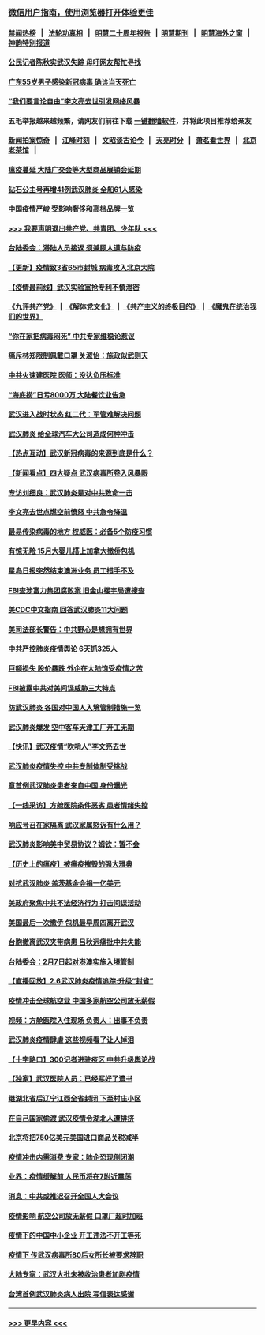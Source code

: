 ### [微信用户指南，使用浏览器打开体验更佳](https://github.com/gfw-breaker/banned-news1/blob/master/indexes/wechat-guide.md?t=0)
#### [禁闻热榜](热点新闻.md?t=0)  &nbsp;&nbsp;|&nbsp;&nbsp; [法轮功真相](https://github.com/gfw-breaker/truth/blob/master/README.md?t=0) &nbsp;&nbsp;|&nbsp;&nbsp; [明慧二十周年报告](https://github.com/gfw-breaker/mh-reports/blob/master/README.md?t=0) &nbsp;&nbsp;|&nbsp;&nbsp;[明慧期刊](https://github.com/gfw-breaker/mh-qikan) &nbsp;&nbsp;|&nbsp;&nbsp; [明慧海外之窗](https://github.com/gfw-breaker/mh-news/blob/master/README.md?t=0) &nbsp;&nbsp;|&nbsp;&nbsp; [神韵特别报道](https://github.com/gfw-breaker/mh-news/blob/master/shenyun.md?t=0)
#### [公民记者陈秋实武汉失踪 母吁网友帮忙寻找](../pages/nsc413/n11850638.md?t=02071333) 
#### [广东55岁男子感染新冠病毒 确诊当天死亡](../pages/nsc413/n11850590.md?t=02071333) 
#### [“我们要言论自由”李文亮去世引发网络风暴](../pages/nsc413/n11850484.md?t=02071333) 
#### 五毛举报越来越频繁，请网友们前往下载 [一键翻墙软件](https://github.com/gfw-breaker/ssr-accounts)，并将此项目推荐给亲友
#### [新闻拍案惊奇](https://github.com/gfw-breaker/banned-news1/blob/master/pages/link4.md) &nbsp;&nbsp;|&nbsp;&nbsp; [江峰时刻](https://github.com/gfw-breaker/banned-news1/blob/master/pages/link4.md) &nbsp;&nbsp;|&nbsp;&nbsp; [文昭谈古论今](https://github.com/gfw-breaker/banned-news1/blob/master/pages/link4.md) &nbsp;&nbsp;|&nbsp;&nbsp; [天亮时分](https://github.com/gfw-breaker/banned-news1/blob/master/pages/link4.md) &nbsp;&nbsp;|&nbsp;&nbsp; [萧茗看世界](https://github.com/gfw-breaker/banned-news1/blob/master/pages/link4.md) &nbsp;&nbsp;|&nbsp;&nbsp; [北京老茶馆](https://github.com/gfw-breaker/banned-news1/blob/master/pages/link4.md) &nbsp;&nbsp;|&nbsp;&nbsp; 
#### [瘟疫蔓延 大陆广交会等大型商品展销会延期](../pages/nsc413/n11850521.md?t=02071333) 
#### [钻石公主号再增41例武汉肺炎 全船61人感染](../pages/nsc413/n11850401.md?t=02071333) 
#### [中国疫情严峻 受影响奢侈和高档品牌一览](../pages/nsc413/n11850319.md?t=02071333) 
#### [>>> 我要声明退出共产党、共青团、少年队 <<<](https://github.com/begood0513/goodnews/blob/master/quit/letter.md) 
#### [台陆委会：滞陆人员接返 须兼顾人道与防疫](../pages/nsc413/n11850414.md?t=02071333) 
#### [【更新】疫情致3省65市封城 病毒攻入北京大院](../pages/nsc413/n11801312.md?t=02071333) 
#### [【疫情最前线】武汉实验室抢专利不慎泄密](../pages/nsc413/n11850310.md?t=02071333) 
#### [《九评共产党》](https://github.com/begood0513/9ping.md/blob/master/README.md) &nbsp;|&nbsp; [《解体党文化》](../../../../jtdwh.md/blob/master/README.md)  &nbsp;|&nbsp; [《共产主义的终极目的》](../../../../gczydzjmd.md/blob/master/README.md) &nbsp;|&nbsp; [《魔鬼在统治我们的世界》](../../../../mgztzwmdsj.md/blob/master/README.md) 
#### [“你在家把病毒闷死” 中共专家维稳论惹议](../pages/nsc413/n11850048.md?t=02071333) 
#### [痛斥林郑限制佩戴口罩 关淑怡：施政似武则天](../pages/nsc413/n11849645.md?t=02071333) 
#### [中共火速建医院 医师：没达负压标准](../pages/nsc413/n11848938.md?t=02071333) 
#### [“海底捞”日亏8000万 大陆餐饮业告急](../pages/nsc413/n11850010.md?t=02071333) 
#### [武汉进入战时状态 红二代：军管难解决问题](../pages/nsc413/n11849976.md?t=02071333) 
#### [武汉肺炎 给全球汽车大公司造成何种冲击](../pages/nsc413/n11850056.md?t=02071333) 
#### [【热点互动】武汉新冠病毒的来源到底是什么？](../pages/nsc413/n11849749.md?t=02071333) 
#### [【新闻看点】四大疑点 武汉病毒所卷入风暴眼](../pages/nsc413/n11849608.md?t=02071333) 
#### [专访刘细良：武汉肺炎是对中共致命一击](../pages/nsc413/n11849934.md?t=02071333) 
#### [李文亮去世点燃空前愤怒 中共急令降温](../pages/nsc413/n11849864.md?t=02071333) 
#### [最易传染病毒的地方 权威医：必备5个防疫习惯](../pages/nsc413/n11849662.md?t=02071333) 
#### [有惊无险 15月大婴儿搭上加拿大撤侨包机](../pages/nsc413/n11849698.md?t=02071333) 
#### [星岛日报突然结束澳洲业务 员工措手不及](../pages/nsc413/n11849722.md?t=02071333) 
#### [FBI查涉富力集团腐败案 旧金山楼宇局遭搜查](../pages/nsc413/n11848419.md?t=02071333) 
#### [美CDC中文指南 回答武汉肺炎11大问题](../pages/nsc413/n11849703.md?t=02071333) 
#### [美司法部长警告：中共野心是想拥有世界](../pages/nsc413/n11849769.md?t=02071333) 
#### [中共严控肺炎疫情舆论 6天抓325人](../pages/nsc413/n11849529.md?t=02071333) 
#### [巨额损失 股价暴跌 外企在大陆饱受疫情之苦](../pages/nsc413/n11849651.md?t=02071333) 
#### [FBI披露中共对美间谍威胁三大特点](../pages/nsc413/n11849700.md?t=02071333) 
#### [防武汉肺炎 各国对中国人入境管制措施一览](../pages/nsc413/n11838726.md?t=02071333) 
#### [武汉肺炎爆发 空中客车天津工厂开工无期](../pages/nsc413/n11849634.md?t=02071333) 
#### [【快讯】武汉疫情“吹哨人”李文亮去世](../pages/nsc413/n11849459.md?t=02071333) 
#### [武汉肺炎疫情失控 中共专制体制受挑战](../pages/nsc413/n11849457.md?t=02071333) 
#### [意首例武汉肺炎患者来自中国 身份曝光](../pages/nsc413/n11849454.md?t=02071333) 
#### [【一线采访】方舱医院条件恶劣 患者情绪失控](../pages/nsc413/n11848910.md?t=02071333) 
#### [响应号召在家隔离 武汉家属怒诉有什么用？](../pages/nsc413/n11849412.md?t=02071333) 
#### [武汉肺炎影响美中贸易协议？姆钦：暂不会](../pages/nsc413/n11849497.md?t=02071333) 
#### [【历史上的瘟疫】被瘟疫摧毁的强大雅典](../pages/nsc413/n11849036.md?t=02071333) 
#### [对抗武汉肺炎 盖茨基金会捐一亿美元](../pages/nsc413/n11848953.md?t=02071333) 
#### [美政府聚焦中共不法经济行为 打击间谍活动](../pages/nsc413/n11849322.md?t=02071333) 
#### [美国最后一次撤侨 包机最早周四离开武汉](../pages/nsc413/n11849395.md?t=02071333) 
#### [台胞撤离武汉夹带病患 吕秋远痛批中共失能](../pages/nsc413/n11849153.md?t=02071333) 
#### [台陆委会：2月7日起对港澳实施入境管制](../pages/nsc413/n11848681.md?t=02071333) 
#### [【直播回放】2.6武汉肺炎疫情追踪:升级“封省”](../pages/nsc413/n11848948.md?t=02071333) 
#### [疫情冲击全球航空业 中国多家航空公司放无薪假](../pages/nsc413/n11849188.md?t=02071333) 
#### [视频：方舱医院入住现场 负责人：出事不负责](../pages/nsc413/n11845312.md?t=02071333) 
#### [武汉肺炎疫情肆虐 这些视频看了让人掉泪](../pages/nsc413/n11848904.md?t=02071333) 
#### [【十字路口】300记者进驻疫区 中共升级舆论战](../pages/nsc413/n11847578.md?t=02071333) 
#### [【独家】武汉医院人员：已经写好了遗书](../pages/nsc413/n11848942.md?t=02071333) 
#### [继湖北省后辽宁江西全省封闭 下至村庄小区](../pages/nsc413/n11848814.md?t=02071333) 
#### [在自己国家偷渡 武汉疫情令湖北人遭排挤](../pages/nsc413/n11848737.md?t=02071333) 
#### [北京将把750亿美元美国进口商品关税减半](../pages/nsc413/n11848896.md?t=02071333) 
#### [疫情冲击内需消费 专家：陆企恐现倒闭潮](../pages/nsc413/n11849265.md?t=02071333) 
#### [业界：疫情缓解前 人民币将在7附近震荡](../pages/nsc413/n11848445.md?t=02071333) 
#### [消息：中共或推迟召开全国人大会议](../pages/nsc413/n11848698.md?t=02071333) 
#### [疫情影响 航空公司放无薪假 口罩厂超时加班](../pages/nsc413/n11848173.md?t=02071333) 
#### [疫情下的中国中小企业 开工违法不开工等死](../pages/nsc413/n11848520.md?t=02071333) 
#### [疫情下 传武汉病毒所80后女所长被要求辞职](../pages/nsc413/n11842494.md?t=02071333) 
#### [大陆专家：武汉大批未被收治患者加剧疫情](../pages/nsc413/n11848163.md?t=02071333) 
#### [台湾首例武汉肺炎病人出院 写信表达感谢](../pages/nsc413/n11848408.md?t=02071333) 

----
#### [ >>> 更早内容 <<< ](../indexes/nsc413-earlier.md)
